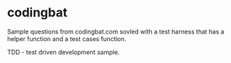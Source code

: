 codingbat
=========
Sample questions from codingbat.com sovled with a test harness that has a helper function and a test cases function.

TDD - test driven development sample.